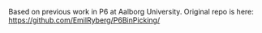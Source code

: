 Based on previous work in P6 at Aalborg University. Original repo is here: https://github.com/EmilRyberg/P6BinPicking/

